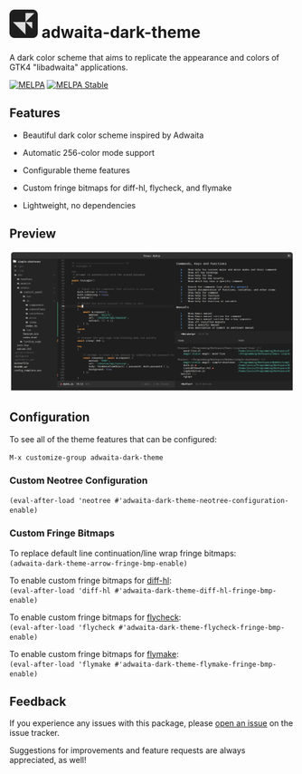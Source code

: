 # <img src=".repo-assets/icon.png" width=50> adwaita-dark-theme

A dark color scheme that aims to replicate the appearance and colors of GTK4 "libadwaita" applications.

[![MELPA](https://melpa.org/packages/adwaita-dark-theme-badge.svg)](https://melpa.org/#/adwaita-dark-theme)
[![MELPA Stable](https://stable.melpa.org/packages/adwaita-dark-theme-badge.svg)](https://stable.melpa.org/#/adwaita-dark-theme)

## Features

* Beautiful dark color scheme inspired by Adwaita

* Automatic 256-color mode support

* Configurable theme features

* Custom fringe bitmaps for diff-hl, flycheck, and flymake

* Lightweight, no dependencies

## Preview

![Preview Image](.repo-assets/preview.webp "Preview Image")

## Configuration

To see all of the theme features that can be configured:

`M-x customize-group adwaita-dark-theme`

### Custom Neotree Configuration

`(eval-after-load 'neotree #'adwaita-dark-theme-neotree-configuration-enable)`

### Custom Fringe Bitmaps

To replace default line continuation/line wrap fringe bitmaps:\
`(adwaita-dark-theme-arrow-fringe-bmp-enable)`

To enable custom fringe bitmaps for [diff-hl](https://github.com/dgutov/diff-hl):\
`(eval-after-load 'diff-hl #'adwaita-dark-theme-diff-hl-fringe-bmp-enable)`

To enable custom fringe bitmaps for [flycheck](https://www.flycheck.org):\
`(eval-after-load 'flycheck #'adwaita-dark-theme-flycheck-fringe-bmp-enable)`

To enable custom fringe bitmaps for [flymake](https://www.emacswiki.org/emacs/FlyMake):\
`(eval-after-load 'flymake #'adwaita-dark-theme-flymake-fringe-bmp-enable)`

## Feedback

If you experience any issues with this package, please
[open an issue](https://git.tty.dog/jessieh/adwaita-dark-theme/issues/new)
on the issue tracker.

Suggestions for improvements and feature requests are always appreciated, as well!

